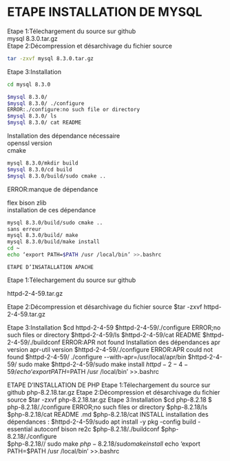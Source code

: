 # ETAPE INSTALLATION DE MYSQL

Etape 1:Télechargement du source sur github   
      mysql 8.3.0.tar.gz  
Etape 2:Décompression et désarchivage du fichier source  
```bash
tar -zxvf mysql 8.3.0.tar.gz
```
Etape 3:Installation  
```bash
cd mysql 8.3.0

$mysql 8.3.0/
$mysql 8.3.0/ ./configure
ERROR:./configure:no such file or directory
$mysql 8.3.0/ ls
$mysql 8.3.0/ cat README
```
Installation des dépendance nécessaire  
openssl version   
cmake  
```bash
mysql 8.3.0/mkdir build
$mysql 8.3.0/cd build
$mysql 8.3.0/build/sudo cmake ..
```
ERROR:manque de dépendance  

flex bison zlib  
installation de ces dépendance  
```bash
mysql 8.3.0/build/sudo cmake ..
sans erreur
mysql 8.3.0/build/ make
mysql 8.3.0/build/make install
cd ~
echo ‘export PATH=$PATH /usr /local/bin’ >>.bashrc
```





















	ETAPE D’INSATALLATION APACHE 
Etape 1:Télechargement du source sur github 

httpd-2-4-59.tar.gz

Etape 2:Décompression et désarchivage du fichier source
$tar -zxvf httpd-2-4-59.tar.gz

Etape 3:Installation
$cd  httpd-2-4-59
$httpd-2-4-59/./configure
ERROR;no such files or directory
$httpd-2-4-59/ls
$httpd-2-4-59/cat README 
$httpd-2-4-59/./buildconf
ERROR:APR not found
Installation des dépendances 
apr version
apr-util version
$httpd-2-4-59/./configure
ERROR:APR could not found
$httpd-2-4-59/ ./configure  --with-apr=/usr/local/apr/bin
$httpd-2-4-59/ sudo make 
$httpd-2-4-59/sudo make install
$httpd-2-4-59/ echo ‘export PATH=$PATH /usr /local/bin’ >>.bashrc


ETAPE D’INSTALLATION DE PHP 
Etape 1:Télechargement du source sur github 
php-8.2.18.tar.gz
Etape 2:Décompression et désarchivage du fichier source
$tar -zxvf php-8.2.18.tar.gz
Etape 3:Installation
$cd   php-8.2.18
$  php-8.2.18/./configure
ERROR;no such files or directory
$php-8.2.18/ls
$php-8.2.18/cat README .md
$php-8.2.18/cat INSTALL
installation des dépendances :
$httpd-2-4-59/sudo apt install -y pkg -config build -essential autoconf bison re2c
$php-8.2.18/./buildconf
 $php-8.2.18/./configure  
$php-8.2.18// sudo make 
$php-8.2.18/sudo make install
~$echo ‘export PATH=$PATH /usr /local/bin’ >>.bashrc

